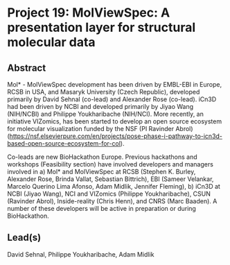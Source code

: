 # Project 19: MolViewSpec: A presentation layer for structural molecular data

## Abstract

Mol* - MolViewSpec development has been driven by EMBL-EBI in Europe, RCSB in USA, and Masaryk University (Czech Republic), developed primarily by David Sehnal (co-lead) and Alexander Rose (co-lead). iCn3D had been driven by NCBI and developed primarily by Jiyao Wang (NIH/NCBI) and Philippe Youkharibache (NIH/NCI).  More recently, an initiative VIZomics, has been started to develop an open source ecosystem for molecular visualization funded by the NSF (PI Ravinder Abrol) (https://nsf.elsevierpure.com/en/projects/pose-phase-i-pathway-to-icn3d-based-open-source-ecosystem-for-col). 

Co-leads are new BioHackathon Europe. Previous hackathons and workshops (Feasibility section) have involved developers and managers involved in a) Mol* and MolViewSpec at RCSB (Stephen K. Burley, Alexander Rose, Brinda Vallat, Sebastian Bittrich), EBI (Sameer Velankar, Marcelo Querino Lima Afonso, Adam Midlik, Jennifer Fleming), b)  iCn3D at NCBI (Jiyao Wang), NCI and VIZomics (Philippe Youkharibache), CSUN (Ravinder Abrol), Inside-reality (Chris Henn), and CNRS (Marc Baaden). A number of these developers will be active in preparation or during BioHackathon.

## Lead(s)

David Sehnal, Philippe Youkharibache, Adam Midlik

